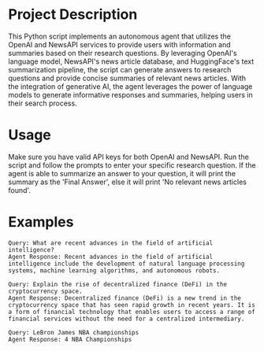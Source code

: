 # Project Description


This Python script implements an autonomous agent that utilizes the OpenAI and NewsAPI services to provide users with information and summaries based on their research questions. By leveraging OpenAI's language model, NewsAPI's news article database, and HuggingFace's text summarization pipeline, the script can generate answers to research questions and provide concise summaries of relevant news articles. With the integration of generative AI, the agent leverages the power of language models to generate informative responses and summaries, helping users in their search process.

# Usage
Make sure you have valid API keys for both OpenAI and NewsAPI. Run the script and follow the prompts to enter your specific research question. If the agent is able to summarize an answer to your question, it will print the summary as the 'Final Answer', else it will print 'No relevant news articles found'.

# Examples
    Query: What are recent advances in the field of artificial intelligence?
    Agent Response: Recent advances in the field of artificial intelligence include the development of natural language processing systems, machine learning algorithms, and autonomous robots.
    
    Query: Explain the rise of decentralized finance (DeFi) in the cryptocurrency space.
    Agent Response: Decentralized finance (DeFi) is a new trend in the cryptocurrency space that has seen rapid growth in recent years. It is a form of financial technology that enables users to access a range of financial services without the need for a centralized intermediary.
    
    Query: LeBron James NBA championships
    Agent Response: 4 NBA Championships
